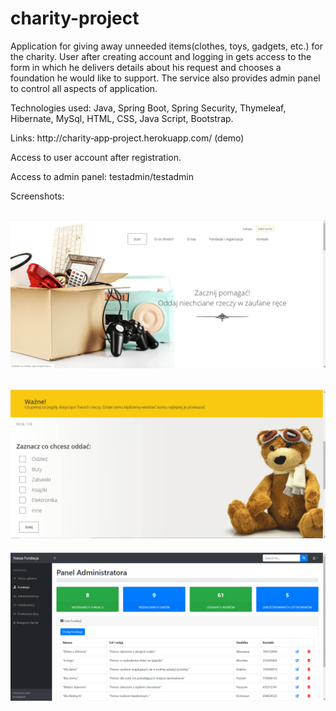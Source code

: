 # charity-project

Application for giving away unneeded items(clothes, toys, gadgets, etc.) for the charity. User after creating
account and logging in gets access to the form in which he delivers details about his request and chooses a foundation he would like
to support. The service also provides admin panel to control all aspects of application.

Technologies used: Java, Spring Boot, Spring Security, Thymeleaf, Hibernate, MySql, HTML, CSS, Java Script, Bootstrap.

Links:
http://charity‑app‑project.herokuapp.com/ (demo)

Access to user account after registration.

Access to admin panel: testadmin/testadmin

Screenshots:

![Alt text](src/main/resources/static/images/main.png?raw=true "Optional Title")
-
![Alt text](src/main/resources/static/images/form.png?raw=true "Optional Title")
-
![Alt text](src/main/resources/static/images/adminPanel.png?raw=true "Optional Title")
